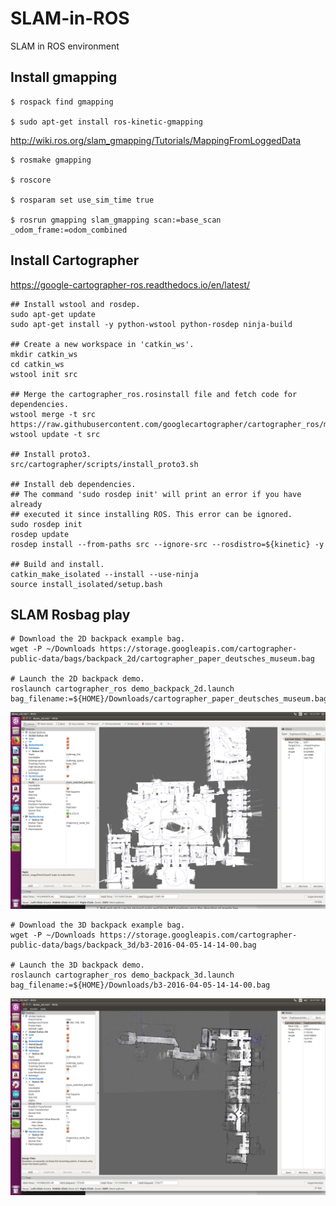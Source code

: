 # SLAM-in-ROS
SLAM in ROS environment

## Install gmapping
```
$ rospack find gmapping

$ sudo apt-get install ros-kinetic-gmapping
```

http://wiki.ros.org/slam_gmapping/Tutorials/MappingFromLoggedData
```
$ rosmake gmapping

$ roscore

$ rosparam set use_sim_time true

$ rosrun gmapping slam_gmapping scan:=base_scan _odom_frame:=odom_combined
```
## Install Cartographer

https://google-cartographer-ros.readthedocs.io/en/latest/
```
## Install wstool and rosdep.
sudo apt-get update
sudo apt-get install -y python-wstool python-rosdep ninja-build

## Create a new workspace in 'catkin_ws'.
mkdir catkin_ws
cd catkin_ws
wstool init src

## Merge the cartographer_ros.rosinstall file and fetch code for dependencies.
wstool merge -t src https://raw.githubusercontent.com/googlecartographer/cartographer_ros/master/cartographer_ros.rosinstall
wstool update -t src

## Install proto3.
src/cartographer/scripts/install_proto3.sh

## Install deb dependencies.
## The command 'sudo rosdep init' will print an error if you have already
## executed it since installing ROS. This error can be ignored.
sudo rosdep init
rosdep update
rosdep install --from-paths src --ignore-src --rosdistro=${kinetic} -y

## Build and install.
catkin_make_isolated --install --use-ninja
source install_isolated/setup.bash
```
## SLAM Rosbag play
```
# Download the 2D backpack example bag.
wget -P ~/Downloads https://storage.googleapis.com/cartographer-public-data/bags/backpack_2d/cartographer_paper_deutsches_museum.bag

# Launch the 2D backpack demo.
roslaunch cartographer_ros demo_backpack_2d.launch bag_filename:=${HOME}/Downloads/cartographer_paper_deutsches_museum.bag
```
<p align="center">
 <img src="./SLAM_2D_large.png" width="800">
</p>

```
# Download the 3D backpack example bag.
wget -P ~/Downloads https://storage.googleapis.com/cartographer-public-data/bags/backpack_3d/b3-2016-04-05-14-14-00.bag

# Launch the 3D backpack demo.
roslaunch cartographer_ros demo_backpack_3d.launch bag_filename:=${HOME}/Downloads/b3-2016-04-05-14-14-00.bag
```
<p align="center">
 <img src="./SLAM_3D_localization.png" width="800">
</p>

